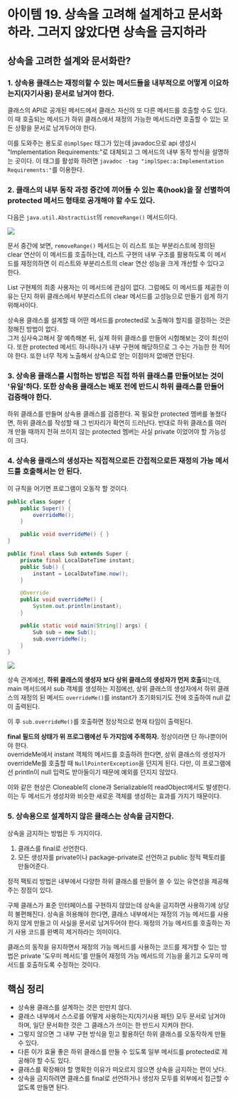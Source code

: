 # 아이템 19. 상속을 고려해 설계하고 문서화하라. 그러지 않았다면 상속을 금지하라

## 상속을 고려한 설계와 문서화란?

### 1. 상속용 클래스는 재정의할 수 있는 메서드들을 내부적으로 어떻게 이요하는지(자기사용) 문서로 남겨야 한다.

클래스의 API로 공개된 메서드에서 클래스 자신의 또 다른 메서드를 호출할 수도 있다. 이 때 호출되는 메서드가 하위 클래스에서 재정의 가능한 메서드라면 호출할 수 있는 모든 상황을 문서로 남겨두어야 한다.

이를 도와주는 용도로 `@implSpec` 태그가 있는데 javadoc으로 api 생성시 "Implementation Requirements:"로 대체되고 그 메서드의 내부 동작 방식을 설명하는 곳이다. 이 태그를 활성화 하려면 `javadoc -tag "implSpec:a:Implementation Requirements:"`를 이용한다.

### 2. 클래스의 내부 동작 과정 중간에 끼어들 수 있는 훅(hook)을 잘 선별하여 protected 메서드 형태로 공개해야 할 수도 있다.

다음은 `java.util.AbstractList`의 `removeRange()` 메서드이다.

![](https://images.velog.io/images/songs4805/post/7d2ac528-be6e-47c3-a2a4-19f892ec6d9b/%E1%84%89%E1%85%B3%E1%84%8F%E1%85%B3%E1%84%85%E1%85%B5%E1%86%AB%E1%84%89%E1%85%A3%E1%86%BA%202022-02-10%20%E1%84%8B%E1%85%A9%E1%84%8C%E1%85%A5%E1%86%AB%201.12.19.png)

문서 중간에 보면, `removeRange()` 메서드는 이 리스트 또는 부분리스트에 정의된 clear 연산이 이 메서드를 호출하는데, 리스트 구현의 내부 구조를 활용하도록 이 메서드를 재정의하면 이 리스트와 부분리스트의 clear 연산 성능을 크게 개선할 수 있다고 한다.

List 구현체의 최종 사용자는 이 메서드에 관심이 없다. 그럼에도 이 메서드를 제공한 이유는 단지 하위 클래스에서 부분리스트의 clear 메서드를 고성능으로 만들기 쉽게 하기 위해서이다.

상속용 클래스를 설계할 때 어떤 메서드를 protected로 노출해야 할지를 결정하는 것은 정해진 방법이 없다.  
그저 심사숙고해서 잘 예측해본 뒤, 실제 하위 클래스를 만들어 시험해보는 것이 최선이다. 또한 protected 메서드 하나하나가 내부 구현에 해당하므로 그 수는 가능한 한 적어야 한다. 또한 너무 적게 노출해서 상속으로 얻는 이점마저 없애면 안된다.

### 3. 상속용 클래스를 시험하는 방법은 직접 하위 클래스를 만들어보는 것이 '유일'하다. 또한 상속용 클래스는 배포 전에 반드시 하위 클래스를 만들어 검증해야 한다.

하위 클래스를 만들며 상속용 클래스를 검증한다. 꼭 필요한 protected 멤버를 놓쳤다면, 하위 클래스를 작성할 때 그 빈자리가 확연히 드러난다. 반대로 하위 클래스를 여러 개 만들 때까지 전혀 쓰이지 않는 protected 멤버는 사실 private 이었어야 할 가능성이 크다.

### 4. 상속용 클래스의 생성자는 직접적으로든 간접적으로든 재정의 가능 메서드를 호출해서는 안 된다.

이 규칙을 어기면 프로그램이 오동작 할 것이다.

```java
public class Super {
    public Super() {
        overrideMe();
    }

    public void overrideMe() { }
}

public final class Sub extends Super {
    private final LocalDateTime instant;
    public Sub() {
        instant = LocalDateTime.now();
    }

    @Override
    public void overrideMe() {
        System.out.println(instant);
    }

    public static void main(String[] args) {
        Sub sub = new Sub();
        sub.overrideMe();
    }
}
```

![](https://images.velog.io/images/songs4805/post/45ac5b94-8ea1-45c6-a3a0-301fa4f9096f/%E1%84%89%E1%85%B3%E1%84%8F%E1%85%B3%E1%84%85%E1%85%B5%E1%86%AB%E1%84%89%E1%85%A3%E1%86%BA%202022-02-10%20%E1%84%8B%E1%85%A9%E1%84%8C%E1%85%A5%E1%86%AB%201.56.57.png)

상속 관계에선, **하위 클래스의 생성자 보다 상위 클래스의 생성자가 먼저 호출**되는데, main 메서드에서 sub 객체를 생성하는 지점에선, 상위 클래스의 생성자에서 하위 클래스의 재정의 된 메서드 `overrideMe()`를 instant가 초기화되기도 전에 호출하여 null 값이 출력된다.

이 후 `sub.overrideMe()`를 호출하면 정상적으로 현재 타임이 출력된다.

**final 필드의 상태가 위 프로그램에선 두 가지임에 주목하자.** 정상이라면 단 하나뿐이어야 한다.  
overrideMe에서 instant 객체의 메서드를 호출하려 한다면, 상위 클래스의 생성자가 overrideMe를 호출할 때 `NullPointerException`을 던지게 된다. 다만, 이 프로그램에선 println이 null 입력도 받아들이기 때문에 예외를 던지지 않았다.

이와 같은 현상은 Cloneable의 clone과 Serializable의 readObject에서도 발생한다. 이는 두 메서드가 생성자와 비슷한 새로운 객체를 생성하는 효과를 가지기 때문이다.

### 5. 상속용으로 설계하지 않은 클래스는 상속을 금지한다.

상속을 금지하는 방법은 두 가지이다.

1. 클래스를 final로 선언한다.
2. 모든 생성자를 private이나 package-private로 선언하고 public 정적 팩토리를 만들어준다.

정적 팩토리 방법은 내부에서 다양한 하위 클래스를 만들어 쓸 수 있는 유연성을 제공해주는 장점이 있다.

구체 클래스가 표준 인터페이스를 구현하지 않았는데 상속을 금지하면 사용하기에 상당히 불편해진다. 상속을 허용해야 한다면, 클래스 내부에서는 재정의 가능 메서드를 사용하지 않게 만들고 이 사실을 문서로 남겨두어야 한다. 재정의 가능 메서드를 호출하는 자기 사용 코드를 완벽히 제거하라는 의미이다.

클래스의 동작을 유지하면서 재정의 가능 메서드를 사용하는 코드를 제거할 수 있는 방법은 private '도우미 메서드'를 만들어 재정의 가능 메서드의 기능을 옮기고 도우미 메서드를 호출하도록 수정하는 것이다.

## 핵심 정리

- 상속용 클래스를 설계하는 것은 만만치 않다.
- 클래스 내부에서 스스로를 어떻게 사용하는지(자기사용 패턴) 모두 문서로 남겨야 하며, 일단 문서화한 것은 그 클래스가 쓰이는 한 반드시 지켜야 한다.
- 그렇지 않으면 그 내부 구현 방식을 믿고 활용하던 하위 클래스를 오동작하게 만들 수 있다.
- 다른 이가 효율 좋은 하위 클래스를 만들 수 있도록 일부 메서드를 protected로 제공해야 할 수도 있다.
- 클래스를 확장해야 할 명확한 이유가 떠오르지 않으면 상속을 금지하는 편이 낫다.
- 상속을 금지하려면 클래스를 final로 선언하거나 생성자 모두를 외부에서 접근할 수 없도록 만들면 된다.
